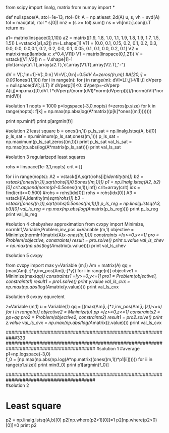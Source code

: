 from scipy import linalg, matrix
from numpy import *






def nullspace(A, atol=1e-13, rtol=0):
     A = np.atleast_2d(A)
     u, s, vh = svd(A)
     tol = max(atol, rtol * s[0])
     nnz = (s >= tol).sum()
     ns = vh[nnz:].conj().T
     return ns








a1= matrix(linspace(0,1,10))
a2 = matrix([1.9, 1.8, 1.0, 1.1, 1.9, 1.8, 1.9, 1.7, 1.5, 1.5])
L=vstack([a1,a2])
m=L.shape[1]
V11 = [0.0, 0.1, 0.15, 0.2, 0.1, 0.2, 0.3, 0.0, 0.0, 0.0,0.1, 0.2,
      0.2, 0.0, 0.1, 0.05, 0.1, 0.1, 0.0, 0.2, 0.1]
V2 = matrix(map(lambda x: x*0.4,V11))
V1 = matrix(linspace(0,1,21))
V = vstack([V1,V2])
n = V.shape[1]-1
plot(array(a1.T),array(a2.T),'o',array(V1.T),array(V2.T),"-")


dV = V[:,1:n+1]-V[:,0:n]
VI=V[:,0:n]+0.5*dV
A=zeros((n,m))
#A[20,:] = 0.001*ones((1,10))
for i in range(n):
    for j in range(m):
        dVI=L[:,j]-VI[:,i]
        dVperp = nullspace(dV[:,i].T)
        if dVperp[1]<0:
            dVperp=-dVperp
        A[i,j]=np.max([0,dVI.T*dVperp/(norm(dVI)*norm(dVperp))])/(norm(dVI)*norm(dVI))
        
#solution 1
nopts = 1000
p=logspace(-3,0,nopts)
f=zeros(p.size)
for k in range(nopts):
    f[k] = np.max(np.abs(log(A*matrix((p[k]*ones((m,1)))))))


print np.min(f)
print p[argmin(f)]


#solution 2 least square
b = ones((n,1))
p_ls_sat = np.linalg.lstsq(A, b)[0]
p_ls_sat = np.minimum(p_ls_sat,ones((m,1)))
p_ls_sat = np.maximum(p_ls_sat,zeros((m,1)))
print p_ls_sat
val_ls_sat = np.max(np.abs(log(A*matrix(p_ls_sat))))
print val_ls_sat


#solution 3 regularizepd least squares




rohs = linspace(1e-3,1,nopts)
crit = []


for i in range(nopts):
    A2 = vstack([A,sqrt(rohs[i])*identity(m)])
    b2  = vstack([ones((n,1)),sqrt(rohs[i])*0.5*ones((m,1))])
    p1 = np.linalg.lstsq(A2, b2)[0]
    crit.append(norm(p1-0.5*ones((m,1)),inf))
crit=array(crit)
idx = find(crit<=0.500)
#rohs = rohs[idx[0]]
rohs = rohs[idx[0]]
A3 = vstack([A,identity(m)*sqrt(rohs)])
b3  = vstack([ones((n,1)),sqrt(rohs)*0.5*ones((m,1))])
p_ls_reg = np.linalg.lstsq(A3, b3)[0]
val_ls_reg = np.max(np.abs(log(A*matrix(p_ls_reg))))
print p_ls_reg
print val_ls_reg




#solution 4 chebyshev approximation
from cvxpy import Minimize, normInf,Variable,Problem,inv_pos
x=Variable (m,1)
objective = Minimize(normInf(matrix(A)*x-ones((n,1))))
constraints =[x>=0,x<=1]
pro = Problem(objective, constraints) 
result = pro.solve()
print x.value
val_ls_chev = np.max(np.abs(log(A*matrix(x.value))))
print val_ls_chev


#solution 5 cvxpy


from cvxpy import max
y=Variable (m,1)
Am = matrix(A)
qq = [max(Am[i,:]*y,inv_pos(Am[i,:]*y)) for i in range(n)]
objective1 = Minimize(max(*qq))
constraints1 =[y>=0,y<=1]
pro1 = Problem(objective1, constraints1) 
result1 = pro1.solve()
print y.value
val_ls_cvx = np.max(np.abs(log(A*matrix(y.value))))
print val_ls_cvx


#solution 6 cvxpy equvelent


z=Variable (m,1)
u = Variable(1)
qq = [(max(Am[i,:]*z,inv_pos(Am[i,:]*z))<=u) for i in range(n)]
objective2 = Minimize(u)
pp =[z>=0,z<=1]
constraints2 = pp+qq
pro2 = Problem(objective2, constraints2) 
result1 = pro2.solve()
print z.value
val_ls_cvx = np.max(np.abs(log(A*matrix(z.value))))
print val_ls_cvx


############################################################333
########################################################################################
#solution 1
#average
p1=np.logspace(-3,0)   
f_0 = [np.max(np.abs(np.log(A*np.matrix((ones((m,1))*p1[ii]))))) for ii in range(p1.size)]
print min(f_0)
print p1[argmin(f_0)]

########################################################################################       
#solution 2 
# Least square
p2 = np.linalg.lstsq(A,b)[0]
p2[np.where(p2>1)[0]]=1
p2[np.where(p2<0)[0]]=0
print p2

